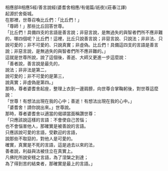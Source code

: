 相應部8相應5經/善言說經(婆耆舍相應/有偈篇/祇夜)(莊春江譯)  
起源於舍衛城。  
在那裡，世尊召喚比丘們：「比丘們！」  
「尊師！」那些比丘回答世尊。  
「比丘們！具備四支的言語是善言說；非惡言說，是無過失的與智者們所不應非難的，哪四個呢？比丘們！這裡，比丘只說善言說；非惡言說、只說法；非非法、只說可愛的；非不可愛的、只說真實；非虛偽。比丘們！具備這四支的言語是善言說；非惡言說，是無過失的與智者們所不應非難的。」  
這就是世尊所說，說了這個後，善逝、大師又更進一步這麼說：  
「善者說，善言說是最先的，  
說法；非非法是第二，  
說可愛的；非不可愛的是第三，  
說真實；非虛偽是第四。」  
那時，尊者婆耆舍起座，整理上衣到一邊肩膀，向世尊合掌鞠躬後，對世尊這麼說：  
「世尊！有想法出現在我的心中；善逝！有想法出現在我的心中。」  
「婆耆舍！請你說出來。」世尊說。  
那時，尊者婆耆舍以適當的偈頌當面稱讚世尊：  
「只應該說這樣的言語：不會使自己苦惱；  
也不會惱害他人，那確實是被善說的言語。  
只應該說可愛的言語，受歡迎的言語，  
說那些不取惡的，對他人是可愛的。  
確實，真實是不死的言語，這是過去以來的法，  
善者說，利益與法被住立在真實上。  
凡佛陀所說安穩之言語，為了涅槃之到達；  
為了得到苦的結束者，那確實是最上的言語。」  
  
  
